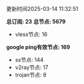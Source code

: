 更新时间2025-03-14 11:32:51

**总订阅: 23**
**总节点: 5679**
- vless节点: 16

**google ping有效节点: 169**
- ss节点: 144
- v2ray节点: 17
- trojan节点: 8
